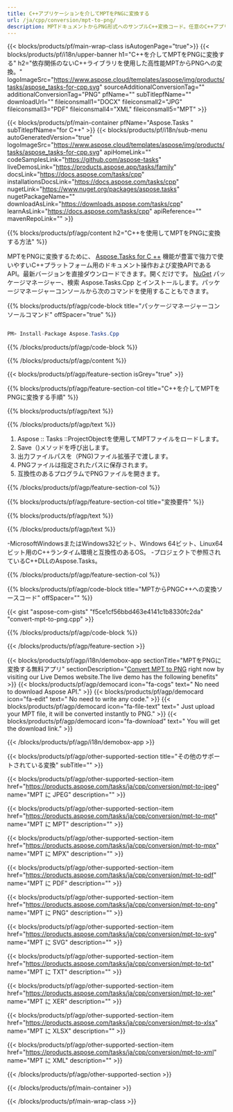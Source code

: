```yaml
---
title: C++アプリケーションを介してMPTをPNGに変換する 
url: /ja/cpp/conversion/mpt-to-png/ 
description: MPTドキュメントからPNG形式へのサンプルC++変換コード。任意のC++アプリケーション内でのバッチMPTからPNGへの変換にサンプルコードを使用します。
---
```


{{< blocks/products/pf/main-wrap-class isAutogenPage="true">}}
{{< blocks/products/pf/i18n/upper-banner h1="C++を介してMPTをPNGに変換する" h2="依存関係のないC++ライブラリを使用した高性能MPTからPNGへの変換。" logoImageSrc="https://www.aspose.cloud/templates/aspose/img/products/tasks/aspose_tasks-for-cpp.svg" sourceAdditionalConversionTag="" additionalConversionTag="PNG" pfName="" subTitlepfName="" downloadUrl="" fileiconsmall1="DOCX" fileiconsmall2="JPG" fileiconsmall3="PDF" fileiconsmall4="XML" fileiconsmall5="MPT" >}}

{{< blocks/products/pf/main-container pfName="Aspose.Tasks " subTitlepfName="for C++" >}}
{{< blocks/products/pf/i18n/sub-menu autoGeneratedVersion="true" logoImageSrc="https://www.aspose.cloud/templates/aspose/img/products/tasks/aspose_tasks-for-cpp.svg" apiHomeLink="" codeSamplesLink="https://github.com/aspose-tasks" liveDemosLink="https://products.aspose.app/tasks/family" docsLink="https://docs.aspose.com/tasks/cpp" installationsDocsLink="https://docs.aspose.com/tasks/cpp" nugetLink="https://www.nuget.org/packages/aspose.tasks" nugetPackageName="" downloadAsLink="https://downloads.aspose.com/tasks/cpp" learnAsLink="https://docs.aspose.com/tasks/cpp" apiReference="" mavenRepoLink="" >}}

{{% blocks/products/pf/agp/content h2="C++を使用してMPTをPNGに変換する方法" %}}

 MPTをPNGに変換するために、
 [Aspose.Tasks for C ++](https://products.aspose.com/tasks/cpp)
 機能が豊富で強力で使いやすいC++プラットフォーム用のドキュメント操作および変換APIであるAPI。最新バージョンを直接ダウンロードできます。開くだけです。
 [NuGet](https://www.nuget.org/packages/aspose.tasks)
 パッケージマネージャー、検索
 Aspose.Tasks.Cpp
 とインストールします。パッケージマネージャーコンソールから次のコマンドを使用することもできます。

{{% blocks/products/pf/agp/code-block title="パッケージマネージャーコンソールコマンド" offSpacer="true" %}}

```cs

PM> Install-Package Aspose.Tasks.Cpp

```

{{% /blocks/products/pf/agp/code-block %}}

{{% /blocks/products/pf/agp/content %}}

{{< blocks/products/pf/agp/feature-section isGrey="true" >}}

{{% blocks/products/pf/agp/feature-section-col title="C++を介してMPTをPNGに変換する手順" %}}

{{% blocks/products/pf/agp/text %}}


{{% /blocks/products/pf/agp/text %}}

1. Aspose :: Tasks ::ProjectObjectを使用してMPTファイルをロードします。
1. Save（)メソッドを呼び出します。
1. 出力ファイルパスを（PNG)ファイル拡張子で渡します。
1. PNGファイルは指定されたパスに保存されます。
1. 互換性のあるプログラムでPNGファイルを開きます。

{{% /blocks/products/pf/agp/feature-section-col %}}

{{% blocks/products/pf/agp/feature-section-col title="変換要件" %}}

{{% blocks/products/pf/agp/text %}}


{{% /blocks/products/pf/agp/text %}}

-MicrosoftWindowsまたはWindows32ビット、Windows 64ビット、Linux64ビット用のC++ランタイム環境と互換性のあるOS。
-プロジェクトで参照されているC++DLLのAspose.Tasks。

{{% /blocks/products/pf/agp/feature-section-col %}}

{{% blocks/products/pf/agp/code-block title="MPTからPNGC++への変換ソースコード" offSpacer="" %}}

{{< gist "aspose-com-gists" "f5ce1cf56bbd463e4141c1b8330fc2da" "convert-mpt-to-png.cpp" >}}

{{% /blocks/products/pf/agp/code-block %}}

{{< /blocks/products/pf/agp/feature-section >}}

<!-- aboutfile Starts -->

{{< blocks/products/pf/agp/i18n/demobox-app sectionTitle="MPTをPNGに変換する無料アプリ" sectionDescription="[Convert MPT to PNG](https://products.aspose.app/tasks/conversion/mpt-to-png) right now by visiting our Live Demos website.The live demo has the following benefits" >}}
        {{< blocks/products/pf/agp/democard icon="fa-cogs" text=" No need to download Aspose API." >}}
        {{< blocks/products/pf/agp/democard icon="fa-edit" text=" No need to write any code." >}}
        {{< blocks/products/pf/agp/democard icon="fa-file-text" text=" Just upload your MPT file, it will be converted instantly to PNG." >}}
        {{< blocks/products/pf/agp/democard icon="fa-download" text=" You will get the download link." >}}

{{< /blocks/products/pf/agp/i18n/demobox-app >}}

<!-- aboutfile Ends -->

{{< blocks/products/pf/agp/other-supported-section title="その他のサポートされている変換" subTitle="" >}}

{{< blocks/products/pf/agp/other-supported-section-item href="https://products.aspose.com/tasks/ja/cpp/conversion/mpt-to-jpeg" name="MPT に JPEG" description="" >}}

{{< blocks/products/pf/agp/other-supported-section-item href="https://products.aspose.com/tasks/ja/cpp/conversion/mpt-to-mpt" name="MPT に MPT" description="" >}}

{{< blocks/products/pf/agp/other-supported-section-item href="https://products.aspose.com/tasks/ja/cpp/conversion/mpt-to-mpx" name="MPT に MPX" description="" >}}

{{< blocks/products/pf/agp/other-supported-section-item href="https://products.aspose.com/tasks/ja/cpp/conversion/mpt-to-pdf" name="MPT に PDF" description="" >}}

{{< blocks/products/pf/agp/other-supported-section-item href="https://products.aspose.com/tasks/ja/cpp/conversion/mpt-to-png" name="MPT に PNG" description="" >}}

{{< blocks/products/pf/agp/other-supported-section-item href="https://products.aspose.com/tasks/ja/cpp/conversion/mpt-to-svg" name="MPT に SVG" description="" >}}

{{< blocks/products/pf/agp/other-supported-section-item href="https://products.aspose.com/tasks/ja/cpp/conversion/mpt-to-txt" name="MPT に TXT" description="" >}}

{{< blocks/products/pf/agp/other-supported-section-item href="https://products.aspose.com/tasks/ja/cpp/conversion/mpt-to-xer" name="MPT に XER" description="" >}}

{{< blocks/products/pf/agp/other-supported-section-item href="https://products.aspose.com/tasks/ja/cpp/conversion/mpt-to-xlsx" name="MPT に XLSX" description="" >}}

{{< blocks/products/pf/agp/other-supported-section-item href="https://products.aspose.com/tasks/ja/cpp/conversion/mpt-to-xml" name="MPT に XML" description="" >}}



{{< /blocks/products/pf/agp/other-supported-section >}}

{{< /blocks/products/pf/main-container >}}
    
{{< /blocks/products/pf/main-wrap-class >}}